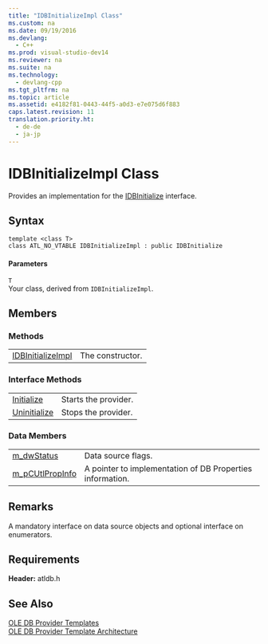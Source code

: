 ```yaml
---
title: "IDBInitializeImpl Class"
ms.custom: na
ms.date: 09/19/2016
ms.devlang: 
  - C++
ms.prod: visual-studio-dev14
ms.reviewer: na
ms.suite: na
ms.technology: 
  - devlang-cpp
ms.tgt_pltfrm: na
ms.topic: article
ms.assetid: e4182f81-0443-44f5-a0d3-e7e075d6f883
caps.latest.revision: 11
translation.priority.ht: 
  - de-de
  - ja-jp
---
```

# IDBInitializeImpl Class
Provides an implementation for the [IDBInitialize](https://msdn.microsoft.com/en-us/library/ms713706.aspx) interface.  
  
## Syntax  
  
```  
template <class T>  
class ATL_NO_VTABLE IDBInitializeImpl : public IDBInitialize  
```  
  
#### Parameters  
 `T`  
 Your class, derived from `IDBInitializeImpl`.  
  
## Members  
  
### Methods  
  
|||  
|-|-|  
|[IDBInitializeImpl](../vs140/IDBInitializeImpl--IDBInitializeImpl.md)|The constructor.|  
  
### Interface Methods  
  
|||  
|-|-|  
|[Initialize](../vs140/IDBInitializeImpl--Initialize.md)|Starts the provider.|  
|[Uninitialize](../vs140/IDBInitializeImpl--Uninitialize.md)|Stops the provider.|  
  
### Data Members  
  
|||  
|-|-|  
|[m_dwStatus](../vs140/IDBInitializeImpl--m_dwStatus.md)|Data source flags.|  
|[m_pCUtlPropInfo](../vs140/IDBInitializeImpl--m_pCUtlPropInfo.md)|A pointer to implementation of DB Properties information.|  
  
## Remarks  
 A mandatory interface on data source objects and optional interface on enumerators.  
  
## Requirements  
 **Header:** atldb.h  
  
## See Also  
 [OLE DB Provider Templates](../vs140/OLE-DB-Provider-Templates--C---.md)   
 [OLE DB Provider Template Architecture](../vs140/OLE-DB-Provider-Template-Architecture.md)